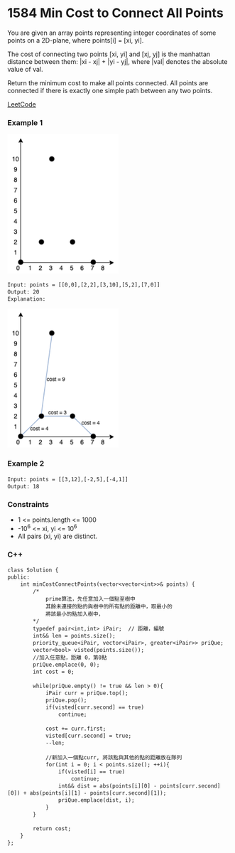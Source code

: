 # 1584 Min Cost to Connect All Points

You are given an array points representing integer coordinates of some points on a 2D-plane, where points[i] = [xi, yi].

The cost of connecting two points [xi, yi] and [xj, yj] is the manhattan distance between them: |xi - xj| + |yi - yj|, where |val| denotes the absolute value of val.

Return the minimum cost to make all points connected. All points are connected if there is exactly one simple path between any two points.

[LeetCode](https://leetcode.cn/problems/min-cost-to-connect-all-points/description/)

### Example 1

<img src="img/1584_1.png" width = "250"/>

```
Input: points = [[0,0],[2,2],[3,10],[5,2],[7,0]]
Output: 20
Explanation: 
```

<img src="img/1584_2.png" width = "250"/>

### Example 2

```
Input: points = [[3,12],[-2,5],[-4,1]]
Output: 18
```

### Constraints

* 1 <= points.length <= 1000
* -10<sup>6</sup> <= xi, yi <= 10<sup>6</sup>
* All pairs (xi, yi) are distinct.

### C++ 

```
class Solution {
public:
    int minCostConnectPoints(vector<vector<int>>& points) {
        /*
            prime算法，先任意加入一個點至樹中
            其餘未連接的點的與樹中的所有點的距離中，取最小的
            將該最小的點加入樹中，
        */
        typedef pair<int,int> iPair;  // 距離，編號
        int&& len = points.size();
        priority_queue<iPair, vector<iPair>, greater<iPair>> priQue;
        vector<bool> visted(points.size());
        //加入任意點，距離 0，第0點
        priQue.emplace(0, 0);
        int cost = 0;

        while(priQue.empty() != true && len > 0){
            iPair curr = priQue.top();
            priQue.pop();
            if(visted[curr.second] == true)
                continue;

            cost += curr.first;
            visted[curr.second] = true;
            --len;

            //新加入一個點curr, 將該點與其他的點的距離放在隊列
            for(int i = 0; i < points.size(); ++i){
                if(visted[i] == true)
                    continue;
                int&& dist = abs(points[i][0] - points[curr.second][0]) + abs(points[i][1] - points[curr.second][1]);
                priQue.emplace(dist, i);
            }
        }

        return cost;
    }
};
```